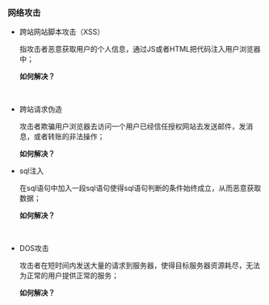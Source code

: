 ### 网络攻击

- 跨站网站脚本攻击（XSS）

  指攻击者恶意获取用户的个人信息，通过JS或者HTML把代码注入用户浏览器中；

  **如何解决？**

  ​

- 跨站请求伪造

  攻击者欺骗用户浏览器去访问一个用户已经信任授权网站去发送邮件，发消息，或者转账的非法操作；

  **如何解决？**

- sql注入

  在sql语句中加入一段sql语句使得sql语句判断的条件始终成立，从而恶意获取数据；

  **如何解决？**

  ​

- DOS攻击

  攻击者在短时间内发送大量的请求到服务器，使得目标服务器资源耗尽，无法为正常的用户提供正常的服务；

  **如何解决？**